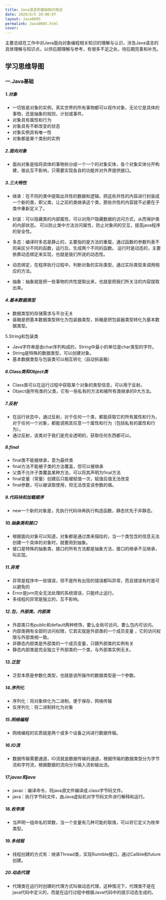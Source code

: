 ```yaml
---
title: Java语言的基础知识简述
date: 2020/6/5 20:00:07
layout: Java0605
permalink: Java0605.html
cover:
---
```

主要总结在工作中对Java面向对象编程相关知识的理解与认识，涉及Java语言的具体理解与知识点，以供后期理解与参考，有很多不足之处，待后期完善和补充。
<!--more-->
## 学习思维导图


### 一.Java基础

##### 1.对象
- 一切皆是对象的实例，真实世界的所有事物都可以视作对象，无论它是具体的事物，还是抽象的规则，计划或事件。
 - 对象具有属性和行为
 - 对象具有不断改变的状态
 - 对象实例具有唯一性
 - 对象都是某个类别的实例

##### 2.面向对象
- 面向对象是指将具体的事物拆分成一个一个的对象实体，各个对象实体分开构建，彼此互不影响，只需要实现各自的功能并对外界提供接口。

##### 3.三大特性
- 继承：在不同的类中提取出共性的数据和逻辑，把这些共性的内容进行封装成一个新的类，即父类，让之前的类继承这个类，那些共性的内容就不必要在子类中重新定义了。

- 封装：可以隐藏类的内部属性，可以对用户隐藏数据的访问方式，从而保护类的内部状态。
可以防止类中方法访问属性，防止对象间的交互，提高java程序的安全性。

- 多态：编译时多态是静止的，主要指的是方法的重载，通过函数的参数列表不同来区分不同的函数，运行后，生成两个不同的函数。
运行时是动态的，主要依靠动态绑定来实现，也就是我们所说的动态性。

- 动态绑定，在程序执行过程中，判断对象的实际类型，通过实际类型来调用相应的方法。


- 抽象：抽象就是把一些事物的共性提取出来，也就是把我们所关注的内容提取出来。

##### 4.基本数据类型
- 数据类型的存储需求与平台无关
- 装箱是把基本数据类型转化为包装器类型，拆箱是把包装器类型转化为基本数据类型。

5.String和包装类
- Java字符串是由char序列构成的，String中最小的单位是char类型的字符。
- String是特殊的数据类型，可以创建对象。
- 基本数据类型与包装类可以相互转化（自动拆装箱）

##### 6.Class类和Object类
- Class类可以在运行过程中获取某个对象的类型信息，可以用于反射。
- Object是所有类的父类，它有一些私有的方法和被所有类继承的9大方法。

##### 7.反射
- 在运行状态中，通过反射，对于任何一个类，都能获取它的所有属性和行为，对于任何一个对象，都能调用其任意一个属性和行为（包括私有的属性和行为）。
- 通过反射，该类对于我们是完全透明的，获取任何东西都可以。

##### 8.final
- final类不能被继承，意为最终类
- final方法不能被子类的方法覆盖，但可以被继承
- 父类不允许子类覆盖某种方法，可以将其声明为final方法
- final变量（常量）创建后只能被赋值一次，赋值后值无法改变
- final参数，可以被读取使用，但无法改变该参数的值。

##### 9.代码块和加载顺序
- new一个新的对象是，先执行代码块再执行构造函数，静态优先于非静态。

##### 10.抽象类和接口
- 根据面向对象可以知道，对象都是通过类来描绘的，当一个类包含的信息无法创建一个具体的对象时，就要用到抽象。
- 接口是特殊的抽象类，接口的所有方法都是抽象方法，接口的继承不见继承，叫实现。


##### 11.异常
- 异常是程序中一些错误，但不是所有出现的错误都叫异常，而且错误有时是可以避免的
- Error是jvm完全无法处理的系统错误，只能终止运行。
- 多线程的异常是独立的，互不影响。

##### 12.包，外部类，内部类
- 外部类只有public和default两种修饰，要么全局可访问，要么包内可访问。
- 内部类拥有全部的访问权限，它其实就是外部类的一个成员变量
，它的访问权限与外部类相一致。
- 非静态内部类是外部类的一个成员变量，只跟外部类的实例有关
- 静态内部类是完全独立于外部类的一个类，与外部类实例无关。

##### 13.泛型
- 泛型本质是参数化类型，也就是说所操作的数据类型是一个参数。

##### 14.序列化
- 序列化：将对象转化为二进制，便于保存，网络传输
- 反序列化：将二进制转化为对象

##### 15.网络编程
- 网络编程的实质就是两个或多个设备之间进行数据传输。

##### 16.IO流
- 数据传输需要通道，IO流就是数据传输的通道，根据传输的数据类型分为字节流和字符流，根据数据的流向分为输入流和输出流。

##### 17.javac和java
- javac：编译命令，将java源文件编译成.class字节码文件。
- java：执行字节码文件，由Java虚拟机对字节码文件进行解释和运行。

##### 18.枚举类
- 当声明一组命名的常数，当一个变量有几种可能的取值，可以将它定义为枚举类型。

##### 19.多线程
- 线程创建的方式有：继承Thread类，实现Runnble接口，通过Callble和future创建。

##### 20.动态代理
- 代理类在运行时创建的代理方式叫做动态代理，这种情况下，代理类不是在java代码中定义的，而是在运行过程中根据Java代码中的提示动态生成的。

